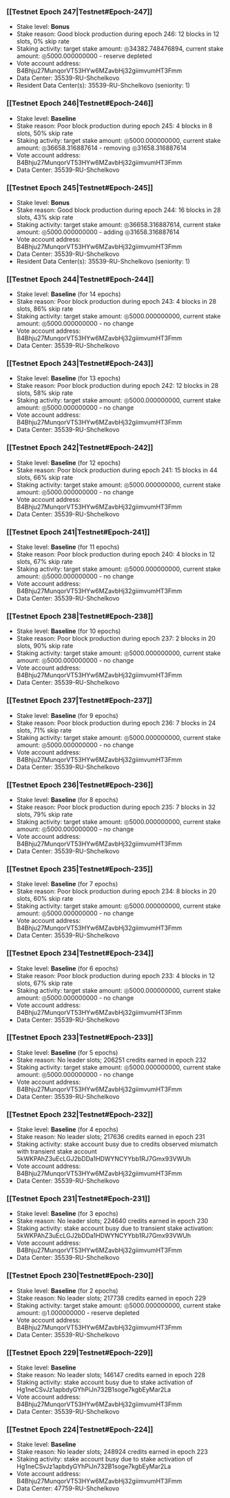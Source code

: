 ### [[Testnet Epoch 247|Testnet#Epoch-247]]
* Stake level: **Bonus**
* Stake reason: Good block production during epoch 246: 12 blocks in 12 slots, 0% skip rate
* Staking activity: target stake amount: ◎34382.748476894, current stake amount: ◎5000.000000000 - reserve depleted
* Vote account address: B4Bhju27MunqorVT53HYw6MZavbHj32giimvumHT3Fmm
* Data Center: 35539-RU-Shchelkovo
* Resident Data Center(s): 35539-RU-Shchelkovo (seniority: 1)
### [[Testnet Epoch 246|Testnet#Epoch-246]]
* Stake level: **Baseline**
* Stake reason: Poor block production during epoch 245: 4 blocks in 8 slots, 50% skip rate
* Staking activity: target stake amount: ◎5000.000000000, current stake amount: ◎36658.316887614 - removing ◎31658.316887614
* Vote account address: B4Bhju27MunqorVT53HYw6MZavbHj32giimvumHT3Fmm
* Data Center: 35539-RU-Shchelkovo
### [[Testnet Epoch 245|Testnet#Epoch-245]]
* Stake level: **Bonus**
* Stake reason: Good block production during epoch 244: 16 blocks in 28 slots, 43% skip rate
* Staking activity: target stake amount: ◎36658.316887614, current stake amount: ◎5000.000000000 - adding ◎31658.316887614
* Vote account address: B4Bhju27MunqorVT53HYw6MZavbHj32giimvumHT3Fmm
* Data Center: 35539-RU-Shchelkovo
* Resident Data Center(s): 35539-RU-Shchelkovo (seniority: 1)
### [[Testnet Epoch 244|Testnet#Epoch-244]]
* Stake level: **Baseline** (for 14 epochs)
* Stake reason: Poor block production during epoch 243: 4 blocks in 28 slots, 86% skip rate
* Staking activity: target stake amount: ◎5000.000000000, current stake amount: ◎5000.000000000 - no change
* Vote account address: B4Bhju27MunqorVT53HYw6MZavbHj32giimvumHT3Fmm
* Data Center: 35539-RU-Shchelkovo
### [[Testnet Epoch 243|Testnet#Epoch-243]]
* Stake level: **Baseline** (for 13 epochs)
* Stake reason: Poor block production during epoch 242: 12 blocks in 28 slots, 58% skip rate
* Staking activity: target stake amount: ◎5000.000000000, current stake amount: ◎5000.000000000 - no change
* Vote account address: B4Bhju27MunqorVT53HYw6MZavbHj32giimvumHT3Fmm
* Data Center: 35539-RU-Shchelkovo
### [[Testnet Epoch 242|Testnet#Epoch-242]]
* Stake level: **Baseline** (for 12 epochs)
* Stake reason: Poor block production during epoch 241: 15 blocks in 44 slots, 66% skip rate
* Staking activity: target stake amount: ◎5000.000000000, current stake amount: ◎5000.000000000 - no change
* Vote account address: B4Bhju27MunqorVT53HYw6MZavbHj32giimvumHT3Fmm
* Data Center: 35539-RU-Shchelkovo
### [[Testnet Epoch 241|Testnet#Epoch-241]]
* Stake level: **Baseline** (for 11 epochs)
* Stake reason: Poor block production during epoch 240: 4 blocks in 12 slots, 67% skip rate
* Staking activity: target stake amount: ◎5000.000000000, current stake amount: ◎5000.000000000 - no change
* Vote account address: B4Bhju27MunqorVT53HYw6MZavbHj32giimvumHT3Fmm
* Data Center: 35539-RU-Shchelkovo
### [[Testnet Epoch 238|Testnet#Epoch-238]]
* Stake level: **Baseline** (for 10 epochs)
* Stake reason: Poor block production during epoch 237: 2 blocks in 20 slots, 90% skip rate
* Staking activity: target stake amount: ◎5000.000000000, current stake amount: ◎5000.000000000 - no change
* Vote account address: B4Bhju27MunqorVT53HYw6MZavbHj32giimvumHT3Fmm
* Data Center: 35539-RU-Shchelkovo
### [[Testnet Epoch 237|Testnet#Epoch-237]]
* Stake level: **Baseline** (for 9 epochs)
* Stake reason: Poor block production during epoch 236: 7 blocks in 24 slots, 71% skip rate
* Staking activity: target stake amount: ◎5000.000000000, current stake amount: ◎5000.000000000 - no change
* Vote account address: B4Bhju27MunqorVT53HYw6MZavbHj32giimvumHT3Fmm
* Data Center: 35539-RU-Shchelkovo
### [[Testnet Epoch 236|Testnet#Epoch-236]]
* Stake level: **Baseline** (for 8 epochs)
* Stake reason: Poor block production during epoch 235: 7 blocks in 32 slots, 79% skip rate
* Staking activity: target stake amount: ◎5000.000000000, current stake amount: ◎5000.000000000 - no change
* Vote account address: B4Bhju27MunqorVT53HYw6MZavbHj32giimvumHT3Fmm
* Data Center: 35539-RU-Shchelkovo
### [[Testnet Epoch 235|Testnet#Epoch-235]]
* Stake level: **Baseline** (for 7 epochs)
* Stake reason: Poor block production during epoch 234: 8 blocks in 20 slots, 60% skip rate
* Staking activity: target stake amount: ◎5000.000000000, current stake amount: ◎5000.000000000 - no change
* Vote account address: B4Bhju27MunqorVT53HYw6MZavbHj32giimvumHT3Fmm
* Data Center: 35539-RU-Shchelkovo
### [[Testnet Epoch 234|Testnet#Epoch-234]]
* Stake level: **Baseline** (for 6 epochs)
* Stake reason: Poor block production during epoch 233: 4 blocks in 12 slots, 67% skip rate
* Staking activity: target stake amount: ◎5000.000000000, current stake amount: ◎5000.000000000 - no change
* Vote account address: B4Bhju27MunqorVT53HYw6MZavbHj32giimvumHT3Fmm
* Data Center: 35539-RU-Shchelkovo
### [[Testnet Epoch 233|Testnet#Epoch-233]]
* Stake level: **Baseline** (for 5 epochs)
* Stake reason: No leader slots; 206251 credits earned in epoch 232
* Staking activity: target stake amount: ◎5000.000000000, current stake amount: ◎5000.000000000 - no change
* Vote account address: B4Bhju27MunqorVT53HYw6MZavbHj32giimvumHT3Fmm
* Data Center: 35539-RU-Shchelkovo
### [[Testnet Epoch 232|Testnet#Epoch-232]]
* Stake level: **Baseline** (for 4 epochs)
* Stake reason: No leader slots; 217636 credits earned in epoch 231
* Staking activity: stake account busy due to credits observed mismatch with transient stake account 5kWKPAhZ3uEcLGJ2bDDa1HDWYNCYYbb1RJ7Gmx93VWUh
* Vote account address: B4Bhju27MunqorVT53HYw6MZavbHj32giimvumHT3Fmm
* Data Center: 35539-RU-Shchelkovo
### [[Testnet Epoch 231|Testnet#Epoch-231]]
* Stake level: **Baseline** (for 3 epochs)
* Stake reason: No leader slots; 224640 credits earned in epoch 230
* Staking activity: stake account busy due to transient stake activation: 5kWKPAhZ3uEcLGJ2bDDa1HDWYNCYYbb1RJ7Gmx93VWUh
* Vote account address: B4Bhju27MunqorVT53HYw6MZavbHj32giimvumHT3Fmm
* Data Center: 35539-RU-Shchelkovo
### [[Testnet Epoch 230|Testnet#Epoch-230]]
* Stake level: **Baseline** (for 2 epochs)
* Stake reason: No leader slots; 217738 credits earned in epoch 229
* Staking activity: target stake amount: ◎5000.000000000, current stake amount: ◎1.000000000 - reserve depleted
* Vote account address: B4Bhju27MunqorVT53HYw6MZavbHj32giimvumHT3Fmm
* Data Center: 35539-RU-Shchelkovo
### [[Testnet Epoch 229|Testnet#Epoch-229]]
* Stake level: **Baseline**
* Stake reason: No leader slots; 146147 credits earned in epoch 228
* Staking activity: stake account busy due to stake activation of Hg1neCSvJz1apbdyGYhPiJn732B1soge7kgbEyMar2La
* Vote account address: B4Bhju27MunqorVT53HYw6MZavbHj32giimvumHT3Fmm
* Data Center: 35539-RU-Shchelkovo
### [[Testnet Epoch 224|Testnet#Epoch-224]]
* Stake level: **Baseline**
* Stake reason: No leader slots; 248924 credits earned in epoch 223
* Staking activity: stake account busy due to stake activation of Hg1neCSvJz1apbdyGYhPiJn732B1soge7kgbEyMar2La
* Vote account address: B4Bhju27MunqorVT53HYw6MZavbHj32giimvumHT3Fmm
* Data Center: 47759-RU-Shchelkovo